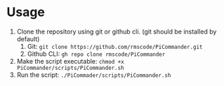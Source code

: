 # Usage

1. Clone the repository using git or github cli. (git should be installed by default)
   1. Git: `git clone https://github.com/rmscode/PiCommander.git`
   2. Github CLI: `gh repo clone rmscode/PiCommander`
2. Make the script executable: `chmod +x PiCommander/scripts/PiCommander.sh`
3. Run the script: `./PiCommader/scripts/PiCommander.sh`